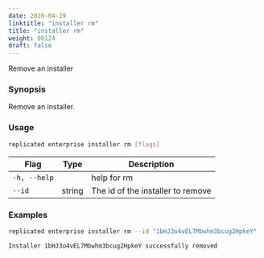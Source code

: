 ```yaml
---
date: 2020-04-29
linktitle: "installer rm"
title: "installer rm"
weight: 90124
draft: false
---
```


Remove an installer

### Synopsis

Remove an installer.

### Usage
```bash
replicated enterprise installer rm [flags]
```


| Flag                  | Type   | Description |
|-----------------------|--------|-------------|
| `-h, --help` | | help for rm |
| `--id` | string | The id of the installer to remove |

### Examples

```bash
replicated enterprise installer rm --id "1bHJ3o4vEL7Mbwhm3bcug2HpkeY"

Installer 1bHJ3o4vEL7Mbwhm3bcug2HpkeY successfully removed
```
